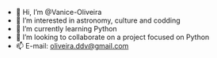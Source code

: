 - 👋 Hi, I’m @Vanice-Oliveira
- 👀 I’m interested in astronomy, culture and codding
- 🌱 I’m currently learning Python
- 💞️ I’m looking to collaborate on a project focused on Python
- 📫 E-mail: oliveira.ddv@gmail.com 


<!---
Vanice-Oliveira/Vanice-Oliveira is a ✨ special ✨ repository because its `README.md` (this file) appears on your GitHub profile.
You can click the Preview link to take a look at your changes.
--->
